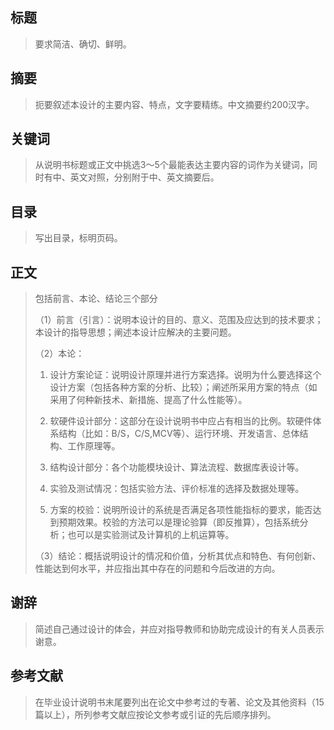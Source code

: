 ## 标题

> 要求简洁、确切、鲜明。

## 摘要

> 扼要叙述本设计的主要内容、特点，文字要精练。中文摘要约200汉字。

## 关键词

> 从说明书标题或正文中挑选3～5个最能表达主要内容的词作为关键词，同时有中、英文对照，分别附于中、英文摘要后。

## 目录

> 写出目录，标明页码。

## 正文

> 包括前言、本论、结论三个部分
>
> （1）前言（引言）：说明本设计的目的、意义、范围及应达到的技术要求；本设计的指导思想；阐述本设计应解决的主要问题。
>
> （2）本论：
>
> 1. 设计方案论证：说明设计原理并进行方案选择。说明为什么要选择这个设计方案（包括各种方案的分析、比较）；阐述所采用方案的特点（如采用了何种新技术、新措施、提高了什么性能等）。
>
> 2. 软硬件设计部分：这部分在设计说明书中应占有相当的比例。软硬件体系结构（比如：B/S，C/S,MCV等）、运行环境、开发语言、总体结构、工作原理等。
>
> 3. 结构设计部分：各个功能模块设计、算法流程、数据库表设计等。
>
> 4. 实验及测试情况：包括实验方法、评价标准的选择及数据处理等。
>
> 5. 方案的校验：说明所设计的系统是否满足各项性能指标的要求，能否达到预期效果。校验的方法可以是理论验算（即反推算），包括系统分析；也可以是实验测试及计算机的上机运算等。
>
> （3）结论：概括说明设计的情况和价值，分析其优点和特色、有何创新、性能达到何水平，并应指出其中存在的问题和今后改进的方向。

## 谢辞

> 简述自己通过设计的体会，并应对指导教师和协助完成设计的有关人员表示谢意。

## 参考文献

> 在毕业设计说明书末尾要列出在论文中参考过的专著、论文及其他资料（15篇以上），所列参考文献应按论文参考或引证的先后顺序排列。